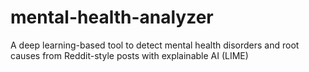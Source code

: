 # mental-health-analyzer
A deep learning-based tool to detect mental health disorders and root causes from Reddit-style posts with explainable AI (LIME)
